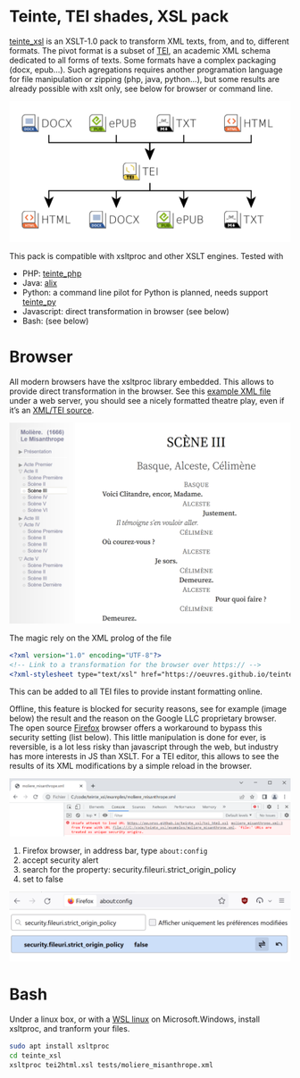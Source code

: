 # Teinte, TEI shades, XSL pack

[teinte_xsl](https://github.com/oeuvres/teinte_xsl/) is an XSLT-1.0 pack to transform XML texts, from, and to, different formats. The pivot format is a subset of [TEI](https://tei-c.org/release/docs/tei-p5-docs/en/html/REF-ELEMENTS.html), an academic XML schema dedicated to all forms of texts. Some formats have a complex packaging (docx, epub…). Such agregations requires another programation language for file manipulation or zipping (php, java, python…), but some results are already possible with xslt only, see below for browser or command line.

![Teinte xsl graph](doc/teinte_xsl.png)

This pack is compatible with xsltproc and other XSLT engines. Tested with
 * PHP: [teinte_php](https://github.com/oeuvres/teinte_php)
 * Java: [alix](https://github.com/oeuvres/alix)
 * Python: a command line pilot for Python is planned, needs support [teinte_py](https://github.com/oeuvres/teinte_py)
 * Javascript: direct transformation in browser (see below)
 * Bash: (see below)

# Browser

All modern browsers have the xsltproc library embedded. This allows to provide direct transformation in the browser. See this [example XML file](https://oeuvres.github.io/teinte_xsl/examples/moliere_misanthrope.xml) under a web server, you should see a nicely formatted theatre play, even if it’s an [XML/TEI source](https://github.com/oeuvres/teinte_xsl/blob/main/examples/moliere_misanthrope.xml).

![Teinte xsl graph](doc/teinte_misanthrope.png)

The magic rely on the XML prolog of the file

```xml
<?xml version="1.0" encoding="UTF-8"?>
<!-- Link to a transformation for the browser over https:// -->
<?xml-stylesheet type="text/xsl" href="https://oeuvres.github.io/teinte_xsl/tei_html.xsl"?>
```
This can be added to all TEI files to provide instant formatting online.

Offline, this feature is blocked for security reasons, see for example (image below) the result and the reason on the Google LLC proprietary browser. The  open source [Firefox](https://www.mozilla.org/fr/firefox/new/) browser offers a workaround to bypass this security setting (list below). This little manipulation is done for ever, is reversible, is a lot less risky than javascript through the web, but industry has more interests in JS than XSLT. For a TEI editor, this allows to see the results of its XML modifications by a simple reload in the browser.

![Google.LLC.Chrome fileuri](doc/chrome_fileuri.png)

1. Firefox browser, in address bar, type `about:config`
2. accept security alert
3. search for the property: security.fileuri.strict_origin_policy
4. set to false

![Firefox fileuri](doc/firefox_fileuri.png)

# Bash

Under a linux box, or with a [WSL linux](https://ubuntu.com/wsl) on Microsoft.Windows, install xsltproc, and tranform your files.

```bash
sudo apt install xsltproc
cd teinte_xsl
xsltproc tei2html.xsl tests/moliere_misanthrope.xml
```

